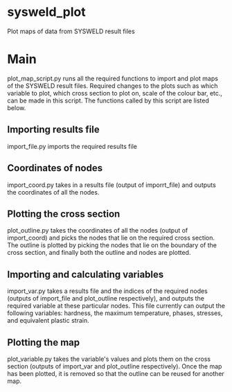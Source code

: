 # sysweld_plot
Plot maps of data from SYSWELD result files
# Main 
plot_map_script.py runs all the required functions to import and plot maps of the SYSWELD result files. Required changes to the plots such as which variable to plot, which cross section to plot on, scale of the colour bar, etc., can be made in this script. The functions called by this script are listed below.
## Importing results file
import_file.py imports the required results file
## Coordinates of nodes
import_coord.py takes in a results file (output of imporrt_file) and outputs the coordinates of all the nodes.
## Plotting the cross section
plot_outline.py takes the coordinates of all the nodes (output of import_coord) and picks the nodes that lie on the required cross section. The outline is plotted by picking the nodes that lie on the boundary of the cross section, and finally both the outline and nodes are plotted.
## Importing and calculating variables
import_var.py takes a results file and the indices of the required nodes (outputs of import_file and plot_outline respectively), and outputs the required variable at these particular nodes. This file currently can output the following variables: hardness, the maximum temperature, phases, stresses, and equivalent plastic strain.
## Plotting the map
plot_variable.py takes the variable's values and plots them on the cross section (outputs of import_var and plot_outline respectively). Once the map has been plotted, it is removed so that the outline can be reused for another map.

